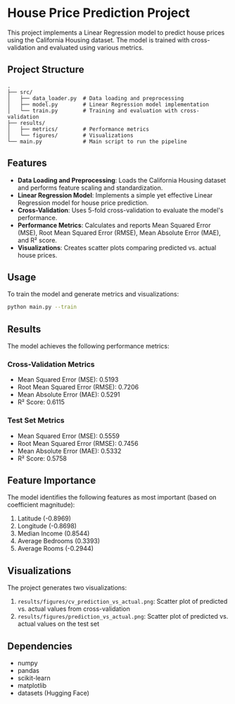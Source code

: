 # House Price Prediction Project

This project implements a Linear Regression model to predict house prices using the California Housing dataset. The model is trained with cross-validation and evaluated using various metrics.

## Project Structure

```
.
├── src/
│   ├── data_loader.py  # Data loading and preprocessing
│   ├── model.py        # Linear Regression model implementation
│   └── train.py        # Training and evaluation with cross-validation
├── results/
│   ├── metrics/        # Performance metrics
│   └── figures/        # Visualizations
└── main.py             # Main script to run the pipeline
```

## Features

- **Data Loading and Preprocessing**: Loads the California Housing dataset and performs feature scaling and standardization.
- **Linear Regression Model**: Implements a simple yet effective Linear Regression model for house price prediction.
- **Cross-Validation**: Uses 5-fold cross-validation to evaluate the model's performance.
- **Performance Metrics**: Calculates and reports Mean Squared Error (MSE), Root Mean Squared Error (RMSE), Mean Absolute Error (MAE), and R² score.
- **Visualizations**: Creates scatter plots comparing predicted vs. actual house prices.

## Usage

To train the model and generate metrics and visualizations:

```bash
python main.py --train
```

## Results

The model achieves the following performance metrics:

### Cross-Validation Metrics
- Mean Squared Error (MSE): 0.5193
- Root Mean Squared Error (RMSE): 0.7206
- Mean Absolute Error (MAE): 0.5291
- R² Score: 0.6115

### Test Set Metrics
- Mean Squared Error (MSE): 0.5559
- Root Mean Squared Error (RMSE): 0.7456
- Mean Absolute Error (MAE): 0.5332
- R² Score: 0.5758

## Feature Importance

The model identifies the following features as most important (based on coefficient magnitude):
1. Latitude (-0.8969)
2. Longitude (-0.8698)
3. Median Income (0.8544)
4. Average Bedrooms (0.3393)
5. Average Rooms (-0.2944)

## Visualizations

The project generates two visualizations:
1. `results/figures/cv_prediction_vs_actual.png`: Scatter plot of predicted vs. actual values from cross-validation
2. `results/figures/prediction_vs_actual.png`: Scatter plot of predicted vs. actual values on the test set

## Dependencies

- numpy
- pandas
- scikit-learn
- matplotlib
- datasets (Hugging Face)